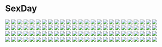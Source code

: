 # SexDay
![](https://konachan.com/image/2556e83f068add5bb80ceb48abd28917/Konachan.com%20-%2027956%20carnevale_della_luce_della_luna%20nitroplus%20tagme.jpg)
![](https://konachan.com/image/ab154eb3912f302ccd8284e584bbb582/Konachan.com%20-%2064551%20blue_eyes%20breasts%20bunnygirl%20cleavage%20hakkai%20mahou_shoujo_lyrical_nanoha%20mahou_shoujo_lyrical_nanoha_strikers%20orange_hair%20pantyhose%20takamachi_nanoha.jpg)
![](https://konachan.com/image/b5fdd9b2dc000c8d9da6b379836018f0/Konachan.com%20-%207129%20beach%20bicycle%20gagraphic%20logo%20takahisa_kunihiro%20watermark.jpg)
![](https://konachan.com/jpeg/0a060bf3e663ee125b5ea046d4c9081d/Konachan.com%20-%20238609%20blush%20breasts%20brown_hair%20kneehighs%20long_hair%20nipples%20open_shirt%20original%20panties%20red_eyes%20school_uniform%20suzuame_yatsumi%20twintails%20underwear.jpg)
![](https://konachan.com/image/abe287e3179c4fcb4c10e298635f8f3e/Konachan.com%20-%20151225%20christmas%20moon%20night%20nyx%20queen%27s_blade%20santa_costume%20thighhighs%20vector.jpg)
![](https://konachan.com/image/d789d45156db23e6e90ab5c33ae31c30/Konachan.com%20-%20152769%20armor%20gun%20original%20park_jae-cheol%20weapon.jpg)
![](https://konachan.com/image/dd8014440464e2b853c2941df5c2e142/Konachan.com%20-%20194521%20dress%20hat%20hoodie%20microphone%20purple_eyes%20purple_hair%20vocaloid%20voiceroid%20yotsuba_%28vidaliu00%29%20yuzuki_yukari.jpg)
![](https://konachan.com/jpeg/e82965bcbffa0243836015d516e18fe5/Konachan.com%20-%20262234%20anus%20ass%20barefoot%20bed%20bikini%20blush%20bow%20camera%20frill%20game_cg%20long_hair%20purple_eyes%20purple_hair%20pussy%20pussy_juice%20swimsuit%20uncensored%20underboob.jpg)
![](https://konachan.com/image/6e526ba822ecac9530b788c09533d957/Konachan.com%20-%2013280%20skintight.jpg)
![](https://konachan.com/jpeg/efbbfa3e87052bfb8a525c6925681941/Konachan.com%20-%20249925%20drink%20flowers%20food%20fruit%20green_eyes%20hat%20ke-ta%20komeiji_koishi%20scan%20short_hair%20touhou%20white_hair.jpg)
![](https://konachan.com/image/9a2d144badfb341182560e5d090e0abf/Konachan.com%20-%20189377%20blush%20breasts%20cum%20flat_chest%20fyuria%20long_hair%20male%20navel%20nipples%20nude%20penis%20purple_eyes%20purple_hair%20pussy%20ricegnat%20sex%20twintails%20uncensored.jpg)
![](https://konachan.com/jpeg/2270c9cee28b5addbc0521ff2344ed98/Konachan.com%20-%20289193%20atdan%20brown_hair%20drink%20food%20glasses%20long_hair%20onmyouji%20red_eyes%20tagme_%28character%29.jpg)
![](https://konachan.com/jpeg/b9a9acc9013aca9110104802722724e0/Konachan.com%20-%20230059%20ass%20bed%20breasts%20cleavage%20clouds%20long_hair%20naked_shirt%20niliu_chahui%20original%20phone%20red_eyes%20teddy_bear%20thighhighs%20third-party_edit%20white_hair.jpg)
![](https://konachan.com/image/2bba4448d5e4f47df014e852eeb91d5c/Konachan.com%20-%20177868%20brown_eyes%20brown_hair%20headband%20jpeg_artifacts%20kou_mashiro%20panties%20school_uniform%20short_hair%20suzumiya_haruhi%20thighhighs%20underwear%20white.jpg)
![](https://konachan.com/jpeg/87900e1335db83d39dc222f73dec4014/Konachan.com%20-%20267244%20black_hair%20blue_eyes%20blush%20braids%20brown_eyes%20brown_hair%20gloves%20group%20gun%20idolmaster%20kousaka_umi%20ponytail%20red_eyes%20short_hair%20shorts%20skirt%20weapon%20wink.jpg)
![](https://konachan.com/image/bea642946683f9de153df23c996ed327/Konachan.com%20-%20164589%20aqua_hair%20book%20clouds%20dress%20hatsune_miku%20petals%20sky%20vocaloid%20water%20zombie_neko.jpg)
![](https://konachan.com/image/b5728c1d9eb7c1e8271e61afafd0e1dd/Konachan.com%20-%2025377%20sousei_no_aquarion%20tagme.jpg)
![](https://konachan.com/jpeg/c9db2901f8ff50ab3fd7c9da652ea424/Konachan.com%20-%20253034%20black_hair%20breasts%20chikubi%20game_cg%20long_hair%20pink_eyes%20rindou_mio%20saimin_soku_yari_gakuen%20school_uniform%20zion.jpg)
![](https://konachan.com/image/74e92014b2d7cabf6ee65c427f499e26/Konachan.com%20-%20261079%20darling_in_the_franxx%20mecha%20qtian%20spear%20watermark%20weapon.jpg)
![](https://konachan.com/image/d2e1ae47b3e60ebf2300fab166af4f34/Konachan.com%20-%2077907%20blonde_hair%20fate_testarossa%20mahou_shoujo_lyrical_nanoha%20mahou_shoujo_lyrical_nanoha_the_movie_1st%20twintails.jpg)
![](https://konachan.com/image/18e6228a34579a81996774601da88bf3/Konachan.com%20-%2053210%20akiakane%20kagamine_rin%20migikata_no_chou_%28vocaloid%29%20vocaloid.jpg)
![](https://konachan.com/image/a42f1c8818e1bb61d6c0ed83c7bd876e/Konachan.com%20-%2028266%20alice_parade%20black_hair%20blush%20breast_grab%20breasts%20fingering%20futarimeno_alice%20game_cg%20inemuri_yamane%20nipples%20nude%20unisonshift.jpg)
![](https://konachan.com/image/7fb56d1f9cdb17783fb7948abad9654f/Konachan.com%20-%20163168%20dualscreen%20landscape%20original%20scenic%20taisos%20vocaloid.jpg)
![](https://konachan.com/image/2494b10356e4361b4da16a1eb44e64b6/Konachan.com%20-%20201713%20bikini%20breasts%20chibi%20cleavage%20demon%20group%20hat%20hong_meiling%20izayoi_sakuya%20kamiya_tomoe%20koakuma%20swimsuit%20thighhighs%20touhou%20umbrella%20vampire.jpg)
![](https://konachan.com/jpeg/f1f7530f03266b3887be104b1995fc23/Konachan.com%20-%20207527%202girls%20beach%20blue_hair%20cropped%20green_eyes%20hat%20novcel%20original%20pink_eyes%20pink_hair%20skirt.jpg)
![](https://konachan.com/jpeg/ffd09833451e08afe49881c151418f07/Konachan.com%20-%20283016%20bed%20bloomers%20bow%20green_eyes%20green_hair%20hat%20kneehighs%20komeiji_koishi%20nomayo%20panties%20short_hair%20touhou%20underwear.jpg)
![](https://konachan.com/image/bc38f3840ca7a2de4a532a2e8dfb559a/Konachan.com%20-%2032616%20tagme.jpg)
![](https://konachan.com/jpeg/4bf139a3294bbdee13356c614fb95467/Konachan.com%20-%20177445%20blue_hair%20breasts%20game_cg%20hojo_tori%20long_hair%20nipples%20no_bra%20nopan%20piriri%21%20purple_eyes%20pussy%20scarf%20spread_legs%20third-party_edit%20uncensored.jpg)
![](https://konachan.com/jpeg/cc8cf27d67e8fa7386f8911ef5a181f4/Konachan.com%20-%20230969%20barefoot%20bow%20dress%20long_hair%20pink_hair%20red_eyes%20rin_%28shelter%29%20shelter%20summer_dress%20transparent%20vector.jpg)
![](https://konachan.com/image/9dd354d5c136d74384d94e821be760c0/Konachan.com%20-%20133824%202girls%20cropped%20date_wingfield_reiko%20fault%20kamiwazumi_maya%20long_hair%20panties%20pantyhose%20school_uniform%20skirt%20skirt_lift%20taka_tony%20underwear.jpg)
![](https://konachan.com/jpeg/100ec8d557b7be2ddc80d8c124fd0a32/Konachan.com%20-%2043890%20chouun%20kanu%20katagiri_hinata%20koihime_musou%20panties%20ryofu%20school_uniform%20skirt%20underwear%20upskirt.jpg)
![](https://konachan.com/image/9254987ce71751e9c3e6198c4c5a54bd/Konachan.com%20-%2075986%20mayoi_neko_overrun%21%20serizawa_fumino%20swimsuit.jpg)
![](https://konachan.com/jpeg/2f67013bbc7bd0abb30f4927f37f30f7/Konachan.com%20-%20268244%20blue_hair%20cleopatra_%28fate_grand_order%29%20fate_grand_order%20fate_%28series%29%20green_eyes%20hane_yuki%20long_hair.jpg)
![](https://konachan.com/jpeg/d07336870501550243ea400dfd70c468/Konachan.com%20-%2064789%20botan%20clannad%20fujibayashi_kyou%20furukawa_nagisa%20ibuki_fuuko%20ichinose_kotomi%20okazaki_ushio%20sakagami_tomoyo.jpg)
![](https://konachan.com/image/3f363861e96328aaf578619b0c8a01d9/Konachan.com%20-%20170901%20aldehyde%20aliasing%20anthropomorphism%20blush%20brown_eyes%20brown_hair%20kantai_collection%20ooi_%28kancolle%29%20school_uniform%20skirt%20socks.jpg)
![](https://konachan.com/jpeg/0232d2744743cad3beb1ed3f58386b3b/Konachan.com%20-%20257454%20asami_asami%20ass%20blonde_hair%20blush%20fujisaki_haruka%20game_cg%20hibiki_works%20long_hair%20natural_vacation%20purple_eyes%20school_swimsuit%20swimsuit.jpg)
![](https://konachan.com/image/d018622c83f748a2d31f0031a782acc7/Konachan.com%20-%2013895%20komichi%20tagme.jpg)
![](https://konachan.com/image/58f51c5a9118c144a2ca23d96c7375a5/Konachan.com%20-%20295058%20animal_ears%20aqua_eyes%20bow%20breasts%20brown_hair%20bunny_ears%20bunnygirl%20headband%20long_hair%20meo%20original.jpg)
![](https://konachan.com/image/e388a6d30ca9a1c33723208020eaec42/Konachan.com%20-%2038675%20tagme.jpg)
![](https://konachan.com/jpeg/b894b36466196dfa277d8b2fba68673d/Konachan.com%20-%20222798%20blush%20boots%20chibi%20hoodie%20navel%20panties%20purple_hair%20short_hair%20slenderman%20suit%20thighhighs%20tie%20twintails%20underwear%20vocaloid%20voiceroid%20waifu2x.jpg)
![](https://konachan.com/image/84c4ce912baf5a48e51374cf67d0d2f9/Konachan.com%20-%2011819%20black_hair%20blue_eyes%20goth-loli%20kneehighs%20lolita_fashion%20long_hair%20tagme%20underwear%20zoom_layer.jpg)
![](https://konachan.com/jpeg/d18b4724b73776143ecbfa802cd40129/Konachan.com%20-%20144875%20blush%20brown_eyes%20brown_hair%20choker%20fang%20game_cg%20imouto_no_katachi%20male%20mima_yukito%20orange_hair%20red_eyes%20short_hair%20sphere%20sumeragi_ayaka%20twintails.jpg)
![](https://konachan.com/image/234b1021b620cac816834d7b7ce664ea/Konachan.com%20-%2038350%20all_male%20happiness%20male%20trap%20watarase_jun.jpg)
![](https://konachan.com/jpeg/41737b9f075137e59d2c3e7bc6e1b7d9/Konachan.com%20-%20230972%20blonde_hair%20braids%20long_hair%20original%20pantyhose%20school_uniform%20staff%20weapon%20yellow_eyes%20yucca-612.jpg)
![](https://konachan.com/image/f855259bbc570db9474e531f49877df7/Konachan.com%20-%20223948%20black_hair%20blush%20close%20filia_%28skullgirls%29%20garakuta%20panties%20red_eyes%20samson_%28skullgirls%29%20school_uniform%20skullgirls%20thighhighs%20tie%20underwear%20upskirt.jpg)
![](https://konachan.com/image/0e337ae6bb371cc3fcace8e4363c69db/Konachan.com%20-%20271996%20aqua_eyes%20armor%20boots%20cape%20gray%20long_hair%20original%20pantyhose%20pixiv_fantasia%20pointed_ears%20ponytail%20spear%20tuzki%20weapon%20white_hair.jpg)
![](https://konachan.com/jpeg/b0461e0aa493d819357c53d0b32acc28/Konachan.com%20-%20266382%20breasts%20censored%20circus%20game_cg%20long_hair%20maid%20nipples%20nopan%20open_shirt%20orange_eyes%20penis%20purple_hair%20sex%20spread_legs%20tenpure%21%21%20thighhighs.jpg)
![](https://konachan.com/image/069e51b7682979b4b13a5f9a79566828/Konachan.com%20-%2075016%20hayate_no_gotoku%20segawa_izumi.jpg)
![](https://konachan.com/image/9757cfc065e0952e861dd96886025297/Konachan.com%20-%20298677%20blush%20breasts%20censored%20cum%20glasses%20green_eyes%20group%20nipples%20no_bra%20original%20panties%20pantyhose%20penis%20pubic_hair%20sblack%20shirt_lift%20tie%20underwear.jpg)
![](https://konachan.com/jpeg/fc71e77485c93df7f4a7b35272531ec2/Konachan.com%20-%2046067%20fukuzawa_yumi%20japanese_clothes%20maria-sama_ga_miteru%20ogasawara_sachiko%20summer%20yukata.jpg)
![](https://konachan.com/image/3c899276d2c905aa80f0c6533acbfacf/Konachan.com%20-%20161083%20flowers%20original%20school_uniform%20shuka_%28taupe%29.jpg)
![](https://konachan.com/image/ecaad185d91a01bb17de05823ff4badc/Konachan.com%20-%20105326%20blonde_hair%20hat%20kirisame_marisa%20long_hair%20touhou%20witch.jpg)
![](https://konachan.com/jpeg/8ab5a517904c58cbe89b74f2f5369df6/Konachan.com%20-%20271845%20black_hair%20blue_eyes%20building%20hat%20mocha_%28cotton%29%20original%20ruins%20scenic%20short_hair%20skirt.jpg)
![](https://konachan.com/image/2c0a91efe71ac88d3f757d7d5ebefbd3/Konachan.com%20-%20109247%20green_eyes%20green_hair%20hat%20komichihiera%20n%20necklace%20pokemon%20zekrom.jpg)
![](https://konachan.com/image/645c2ab0f19d62695f4018e97fda95cd/Konachan.com%20-%2069177%20breasts%20cleavage%20koutaro%20rio%20super_blackjack.jpg)
![](https://konachan.com/image/63d1066f05d09664c92e9cc9561f9f2f/Konachan.com%20-%20231893%202girls%20barefoot%20bikini%20blush%20hibike%21_euphonium%20h.i.t_%2859-18-45%29%20kousaka_reina%20oumae_kumiko%20swimsuit%20wink.jpg)
![](https://konachan.com/image/6c5beb6ebbeeceab2ef2adf8b7b1da2d/Konachan.com%20-%20163271%20shingeki_no_kyojin%20silhouette%20tagme.jpg)
![](https://konachan.com/image/2c44250ad1ad3fef17dd044d749b52a4/Konachan.com%20-%2051696%20ayasaki_hayate%20barefoot%20hayate_no_gotoku%20katsura_hinagiku%20male%20sanzenin_nagi.jpg)
![](https://konachan.com/jpeg/42c03df21a4b4e0f8c85fda00136c52c/Konachan.com%20-%20253255%20all_male%20animal%20bandage%20bat%20building%20candy%20cape%20city%20flowers%20group%20halloween%20hat%20lollipop%20male%20night%20original%20pumpkin%20short_hair%20shorts%20sky%20stars%20tree.jpg)
![](https://konachan.com/jpeg/e1f4d9225943f501fea61c43dab720bd/Konachan.com%20-%20278369%20animal%20animal_ears%20azur_lane%20blush%20breasts%20brown_hair%20cleavage%20dog%20dress%20elbow_gloves%20foxgirl%20gloves%20long_hair%20petals%20tiara%20wedding_attire%20yellow_eyes.jpg)
![](https://konachan.com/image/1556b865822e688338a5c9ec941f5c67/Konachan.com%20-%2068100%20card_captor_sakura%20clamp%20close.jpg)
![](https://konachan.com/image/c715f8e33b6baaf166cafe584a382646/Konachan.com%20-%2052088%20blush%20green_eyes%20mahou_sensei_negima%20pink_hair%20swimsuit.jpg)
![](https://konachan.com/image/2790ed4c28022c2a3bd55d1a6b3fec23/Konachan.com%20-%20146843%20armor%20fukurou_tei%20long_hair%20panties%20sword_art_online%20tagme%20thighhighs%20underwear%20yuuki_asuna.jpg)
![](https://konachan.com/image/7ecd2d6f7e77d0ce6635dc989be67ae0/Konachan.com%20-%20183933%2016ban%20blue_eyes%20blush%20brown_eyes%20brown_hair%20ichijou_raku%20male%20nisekoi%20onodera_kosaki%20school_uniform%20socks.jpg)
![](https://konachan.com/image/a40bbf53cc471c819faae4484a74d079/Konachan.com%20-%20111894%20brown_hair%20goma_%2811zihisin%29%20male%20original%20trap.jpg)
![](https://konachan.com/jpeg/a74ab42a57724b243b91fd0b1010268e/Konachan.com%20-%20275888%20ass%20blush%20bodysuit%20bra%20breasts%20brown_hair%20elbow_gloves%20gloves%20green_eyes%20panties%20qin_liangyu%20short_hair%20signed%20thighhighs%20towel%20underwear%20white%20wink.jpg)
![](https://konachan.com/image/a411c7e95db3f16607d65cd402e1db0d/Konachan.com%20-%20280382%20animal_ears%20barefoot%20blush%20fan%20flat_chest%20green_hair%20horns%20japanese_clothes%20loli%20monmusu_harem%20namaru_%28summer_dandy%29%20short_hair%20tail%20yukata.jpg)
![](https://konachan.com/image/febfb131acc141d1cb384d442b7d8a33/Konachan.com%20-%20242098%20animal%20bird%20brown_eyes%20brown_hair%20dress%20loli%20original%20petals%20short_hair%20stairs%20zongmao.jpg)
![](https://konachan.com/image/7af23fda68aa31872b11ba8dce7f1423/Konachan.com%20-%20131622%20akatsuki-works%20breasts%20cleavage%20game_cg%20haruki_urara%20saeki_hokuto%20%26_sora_no_mukou_de_sakimasu_you_ni.jpg)
![](https://konachan.com/image/4ab5d047e427716f9f2c2a854d8d1d85/Konachan.com%20-%20116919%20blush%20breasts%20fylgia_randgriz%20nipples%20panties%20skyfish%20soukyuu_no_soleil%20tsurugi_hagane%20twintails%20underwear%20undressing.jpg)
![](https://konachan.com/image/72a96f6a071da8b7d81d9c6f24a50b15/Konachan.com%20-%20118076%20hatsune_miku%20vocaloid.jpg)
![](https://konachan.com/jpeg/5bdd1c8b5c8eb7e892bf48b710e7158b/Konachan.com%20-%20123221%20appare%21_tenka_gomen%20game_cg%20hachibe_yukari%20katagiri_hinata%20mito_mitsuki.jpg)
![](https://konachan.com/image/ce75aadf5757364959dd6c44e59fb631/Konachan.com%20-%2014287%20anthropomorphism%20os-tan%20windows%20xp.jpg)
![](https://konachan.com/image/3a50fad8a0647231d0e2e73220867e17/Konachan.com%20-%20247583%20animal%20bird%20cross%20forest%20hat%20kzcjimmy%20male%20night%20original%20pixiv_fantasia%20scenic%20short_hair%20tree.jpg)
![](https://konachan.com/jpeg/94ad989a1abfd0a76f4d30d61196876f/Konachan.com%20-%2099943%20black_hair%20blue_eyes%20clouds%20kamimura_haruka%20kouzaka_kouhei%20sisters%20sky%20white.jpg)
![](https://konachan.com/jpeg/767d01a74baa89000a01ea48c2ee6d33/Konachan.com%20-%20178697%20hatsune_miku%20pink_eyes%20pink_hair%20saeki_akiryou%20sakura_miku%20twintails%20vocaloid.jpg)
![](https://konachan.com/jpeg/19e2991e37faf79ebdbff0bbacd234aa/Konachan.com%20-%20135886%20barefoot%20glasses%20hatsune_miku%20kagamine_rin%20megurine_luka%20third-party_edit%20vocaloid%20wokada.jpg)
![](https://konachan.com/image/1e041f2c49d798e994d3d741179cbdf7/Konachan.com%20-%20107602%20higashi_no_eden%20monochrome%20morimi_saki.jpg)
![](https://konachan.com/jpeg/d969c752f37f7b028658a0f76be07da1/Konachan.com%20-%20272485%20aqua_eyes%20azur_lane%20black_hair%20blush%20breasts%20brown_hair%20cleavage%20close%20cross%20glasses%20gloves%20hat%20male%20necklace%20short_hair%20white_hair%20yellow_eyes.jpg)
![](https://konachan.com/image/1ba5d239af978072f9fd99b724191960/Konachan.com%20-%20144560%202girls%20aqua_hair%20black_hair%20blue_eyes%20blush%20bow%20brown_eyes%20chibi%20crossover%20gokicha%20hipporit%20long_hair%20miki_sayaka%20school_uniform%20short_hair.jpg)
![](https://konachan.com/image/0207c1155dcdea2f3d62f9eea5427f07/Konachan.com%20-%20181272%20building%20city%20clouds%20grass%20kemi_neko%20nobody%20original%20scenic%20signed.jpg)
![](https://konachan.com/image/ed2c7a5c4b25bf9cf8dc7ded8e7ca28b/Konachan.com%20-%20115916%20animal_ears%20blonde_hair%20blue_eyes%20catgirl%20kikuchi_seiji%20konoe_subaru%20mayo_chiki%21.jpg)
![](https://konachan.com/image/a64172ece1796fb8976571c67695ec6d/Konachan.com%20-%2064246%20green_hair%20japanese_clothes%20kochiya_sanae%20landscape%20long_hair%20miko%20scenic%20touhou%20tree%20yellow_eyes.jpg)
![](https://konachan.com/image/22fffff314321dfa4d10ce0a78726d19/Konachan.com%20-%20108558%20breasts%20censored%20cum%20green_hair%20kazami_yuuka%20nipples%20nude%20penis%20pussy%20red_eyes%20sex%20tagme%20tak_%28takasss%29%20touhou.jpg)
![](https://konachan.com/image/8674fc4df72ae64a71f45195288ba7a8/Konachan.com%20-%20254500%20black_hair%20blonde_hair%20blue_eyes%20bluebird%20blush%20brown_hair%20green_eyes%20hat%20long_hair%20mizuki_%28pokemon%29%20navel%20pokemon%20short_hair%20shorts%20skirt.jpg)
![](https://konachan.com/jpeg/f55cbb0c59c732f736ac0472fe2467e2/Konachan.com%20-%20288423%20bikini%20blue_eyes%20breasts%20cleavage%20fate_%28series%29%20garter_belt%20goggles%20katana%20long_hair%20purple_hair%20signed%20swimsuit%20sword%20twintails%20weapon%20yumi_yumi.jpg)
![](https://konachan.com/image/76aaf8b889597aedea27d22edba17dcd/Konachan.com%20-%2043718%20tagme.jpg)
![](https://konachan.com/image/1e6d90e74bf9581ad0f53eedfef05501/Konachan.com%20-%20201312%20aqua_eyes%20breasts%20cleavage%20gray_hair%20jjune%20long_hair%20original%20panties%20panty_pull%20underwear.jpg)
![](https://konachan.com/jpeg/e3590ffc47fd1c0fc9a2dbcd15351182/Konachan.com%20-%20246879%20animal_ears%20bell%20blush%20brown_hair%20elbow_gloves%20fang%20foxgirl%20gloves%20gray_hair%20green_eyes%20long_hair%20original%20red_eyes%20saichuu%20skirt%20tail%20thighhighs.jpg)
![](https://konachan.com/image/c352be08d2acef7fe43d4d82cb3e4074/Konachan.com%20-%20101025%20blush%20green_eyes%20green_hair%20ichi_makoto%20kisume%20nude%20touhou%20white.jpg)
![](https://konachan.com/jpeg/918b4e55c15179cd5cc7d95f3647e14a/Konachan.com%20-%20300465%20animal%20computer%20horns%20odadadada%20original%20ponytail%20school_uniform%20sheep%20shirt%20skirt%20thighhighs%20tie%20waifu2x%20white_hair%20yellow_eyes%20zettai_ryouiki.jpg)
![](https://konachan.com/jpeg/6101ac82f105bd83642553924e7da4b8/Konachan.com%20-%20131271%20hatsune_miku%20mirimo%20vocaloid%20white.jpg)
![](https://konachan.com/jpeg/a8d124ded7dd60c9e1b656b27645f7e3/Konachan.com%20-%2020306%20somedays_dreamers.jpg)
![](https://konachan.com/image/5de9c1fa489e37ca4415ae8e17b20911/Konachan.com%20-%20229908%20blonde_hair%20blush%20crying%20demon%20drink%20fate_grand_order%20fate_%28series%29%20horns%20hotpepperman%20ibaraki_douji_%28fate%29%20long_hair%20tattoo%20tears%20white%20yellow_eyes.jpg)
![](https://konachan.com/image/ef4ee295d9165ddf1561525cdd0f6c22/Konachan.com%20-%2044595%20chibi%20dress%20hat%20sayori.jpg)
![](https://konachan.com/image/9a209a44b59c986485b82f79630b585a/Konachan.com%20-%2045780%20akashio%20animal_ears%20catgirl%20kaenbyou_rin%20panties%20panty_pull%20shirt_lift%20thighhighs%20touhou%20underwear.jpg)
![](https://konachan.com/jpeg/3fd2d038ce032300d0d6829a7a1dc26a/Konachan.com%20-%20252646%20close%20game_cg%20hinamidori_chiwa%20pochi_to_goshujin-sama%20school_uniform%20transparent%20tsurugi_hagane.jpg)
![](https://konachan.com/jpeg/7d58d7cab207e94f6de96bda5b656a13/Konachan.com%20-%206019%20black%20blue_eyes%20blue_hair%20brown_eyes%20brown_hair%20eclair%20elbow_gloves%20gloves%20gun%20kadonosono_megumi%20kiddy_grade%20lumiere%20weapon.jpg)
![](https://konachan.com/image/e615c5266e0ca021f953b261f3075a7c/Konachan.com%20-%2051316%20blockice%20futari_wa_precure_splash_star%20precure%20zoom_layer.jpg)
![](https://konachan.com/image/4b3dfff121e8edea4afd8572469ebbb1/Konachan.com%20-%20201245%20animal%20aqua_eyes%20bird%20boots%20cape%20dragon%20fuji_choko%20kenja_no_deshi_wo_nanoru_kenja%20long_hair%20sakimori_kagami%20scenic%20sky%20thighhighs.jpg)
